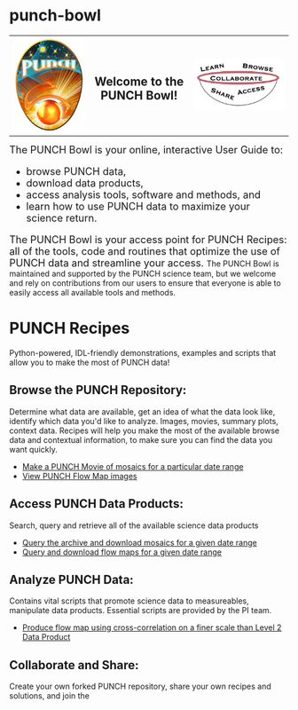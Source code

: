 # punch-bowl

<table><tr><td><img src = "PUNCHLogo_sm.png"></td><td><center><H2>Welcome to the PUNCH Bowl!</H2></center></td><td><img src ="punchbowl.png"</tr></table>


<font size = "+1">The PUNCH Bowl is your online, interactive User Guide to:
  * browse PUNCH data,
  * download data products,
  * access analysis tools, software and methods, and
  * learn how to use PUNCH data to maximize your science return.<p />
  
The PUNCH Bowl is your access point for PUNCH Recipes: all of the tools, code and routines that optimize the use of PUNCH data and streamline your access. </font>
The PUNCH Bowl is maintained and supported by the PUNCH science team, but we welcome and rely on contributions from our users to ensure that everyone is able to easily access all available tools and methods.

# PUNCH Recipes
Python-powered, IDL-friendly demonstrations, examples and scripts that allow you to make the most of PUNCH data!  
## Browse the PUNCH Repository:  
Determine what data are available, get an idea of what the data look like, identify which data you'd like to analyze.  Images, movies, summary plots, context data.  Recipes will help you make the most of the available browse data and contextual information, to make sure you can find the data you want quickly.
* [Make a PUNCH Movie of mosaics for a particular date range](http://)
* [View PUNCH Flow Map images](http://)
## Access PUNCH Data Products:
Search, query and retrieve all of the available science data products
* [Query the archive and download mosaics for a given date range](http://)
* [Query and download flow maps for a given date range](http://)
## Analyze PUNCH Data:
Contains vital scripts that promote science data to measureables, manipulate data products. Essential scripts are provided by the PI team.
* [Produce flow map using cross-correlation on a finer scale than Level 2 Data Product](http://)
## Collaborate and Share: 
Create your own forked PUNCH repository, share your own recipes and solutions, and join the 
